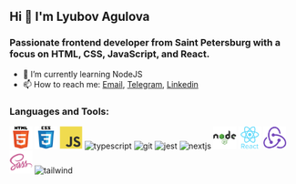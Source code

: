 <h2 align="left">Hi 👋 I'm Lyubov Agulova </h2>
<h3 align="left"> Passionate frontend developer from Saint Petersburg with a focus on HTML, CSS, JavaScript, and React.</h3>
 <ul align="left">
   <li> 🌱 I’m currently learning NodeJS</li>
<li>📫 How to reach me: <a href="mailto:lu7623@gmail.com">Email</a>, <a href="https://t.me/lu_agulova">Telegram</a>,  <a href="https://www.linkedin.com/in/lu-agulova/">Linkedin</a> </li>
 </ul>

<h3 align="left">Languages and Tools:</h3>
<div align="left">  
 <img src="https://raw.githubusercontent.com/devicons/devicon/master/icons/html5/html5-original-wordmark.svg" alt="html5" width="40" height="40"/> 
 <img src="https://raw.githubusercontent.com/devicons/devicon/master/icons/css3/css3-original-wordmark.svg" alt="css3" width="40" height="40"/> 
 <img src="https://raw.githubusercontent.com/devicons/devicon/master/icons/javascript/javascript-original.svg" alt="javascript" width="40" height="40"/> 
 <img src="https://cdn.jsdelivr.net/gh/devicons/devicon/icons/typescript/typescript-original.svg"  alt="typescript" width="40" height="40"/> 
 <img src="https://www.vectorlogo.zone/logos/git-scm/git-scm-icon.svg" alt="git" width="40" height="40"/> 
 <img src="https://www.vectorlogo.zone/logos/jestjsio/jestjsio-icon.svg" alt="jest" width="40" height="40"/>  
 <img src="https://cdn.worldvectorlogo.com/logos/nextjs-2.svg" alt="nextjs" width="40" height="40"/>
 <img src="https://raw.githubusercontent.com/devicons/devicon/master/icons/nodejs/nodejs-original-wordmark.svg" alt="nodejs" width="40" height="40"/> 
 <img src="https://raw.githubusercontent.com/devicons/devicon/master/icons/react/react-original-wordmark.svg" alt="react" width="40" height="40"/>
 <img src="https://raw.githubusercontent.com/devicons/devicon/master/icons/redux/redux-original.svg" alt="redux" width="40" height="40"/> 
 <img src="https://raw.githubusercontent.com/devicons/devicon/master/icons/sass/sass-original.svg" alt="sass" width="40" height="40"/>
 <img src="https://www.vectorlogo.zone/logos/tailwindcss/tailwindcss-icon.svg" alt="tailwind" width="40" height="40"/></div>
